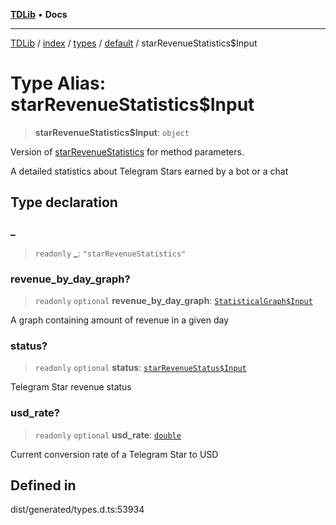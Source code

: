 [**TDLib**](../../../../../../README.md) • **Docs**

***

[TDLib](../../../../../../modules.md) / [index](../../../../../README.md) / [types](../../../README.md) / [default](../README.md) / starRevenueStatistics$Input

# Type Alias: starRevenueStatistics$Input

> **starRevenueStatistics$Input**: `object`

Version of [starRevenueStatistics](starRevenueStatistics.md) for method parameters.

A detailed statistics about Telegram Stars earned by a bot or a chat

## Type declaration

### \_

> `readonly` **\_**: `"starRevenueStatistics"`

### revenue\_by\_day\_graph?

> `readonly` `optional` **revenue\_by\_day\_graph**: [`StatisticalGraph$Input`](StatisticalGraph$Input.md)

A graph containing amount of revenue in a given day

### status?

> `readonly` `optional` **status**: [`starRevenueStatus$Input`](starRevenueStatus$Input.md)

Telegram Star revenue status

### usd\_rate?

> `readonly` `optional` **usd\_rate**: [`double`](double.md)

Current conversion rate of a Telegram Star to USD

## Defined in

dist/generated/types.d.ts:53934
